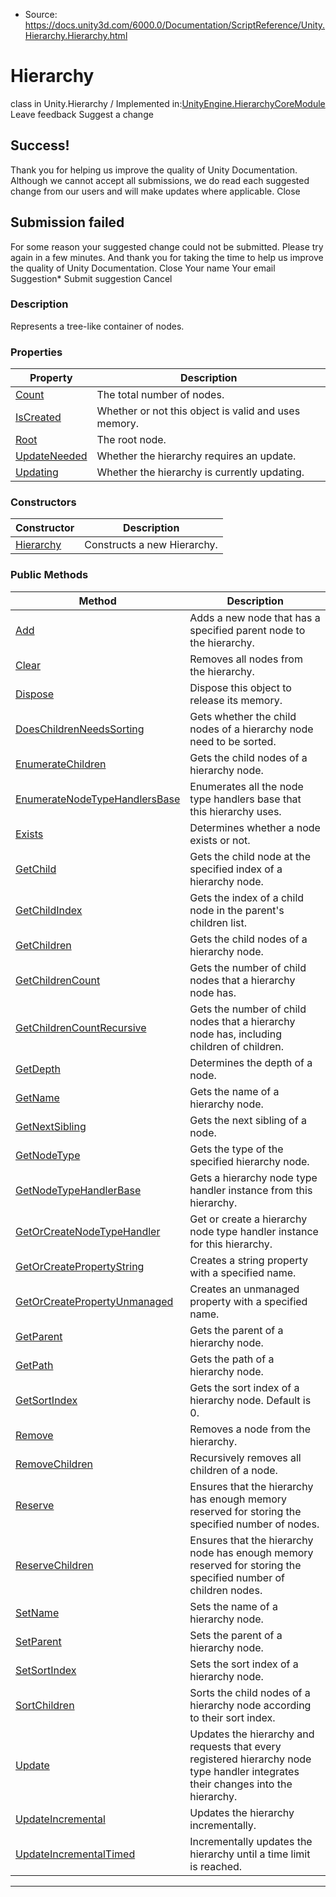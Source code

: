 * Source: https://docs.unity3d.com/6000.0/Documentation/ScriptReference/Unity.Hierarchy.Hierarchy.html

# Hierarchy
class in Unity.Hierarchy
/
Implemented in:[UnityEngine.HierarchyCoreModule](https://docs.unity3d.com/6000.0/Documentation/ScriptReference/UnityEngine.HierarchyCoreModule.html)
Leave feedback
Suggest a change
## Success!
Thank you for helping us improve the quality of Unity Documentation. Although we cannot accept all submissions, we do read each suggested change from our users and will make updates where applicable.
Close
## Submission failed
For some reason your suggested change could not be submitted. Please <a>try again</a> in a few minutes. And thank you for taking the time to help us improve the quality of Unity Documentation.
Close
Your name Your email Suggestion* Submit suggestion
Cancel
### Description
Represents a tree-like container of nodes. 
### Properties
Property | Description  
---|---  
[Count](https://docs.unity3d.com/6000.0/Documentation/ScriptReference/Unity.Hierarchy.Hierarchy.Count.html) |  The total number of nodes.   
[IsCreated](https://docs.unity3d.com/6000.0/Documentation/ScriptReference/Unity.Hierarchy.Hierarchy.IsCreated.html) |  Whether or not this object is valid and uses memory.   
[Root](https://docs.unity3d.com/6000.0/Documentation/ScriptReference/Unity.Hierarchy.Hierarchy.Root.html) |  The root node.   
[UpdateNeeded](https://docs.unity3d.com/6000.0/Documentation/ScriptReference/Unity.Hierarchy.Hierarchy.UpdateNeeded.html) |  Whether the hierarchy requires an update.   
[Updating](https://docs.unity3d.com/6000.0/Documentation/ScriptReference/Unity.Hierarchy.Hierarchy.Updating.html) |  Whether the hierarchy is currently updating.   
### Constructors
Constructor | Description  
---|---  
[Hierarchy](https://docs.unity3d.com/6000.0/Documentation/ScriptReference/Unity.Hierarchy.Hierarchy-ctor.html) |  Constructs a new Hierarchy.   
### Public Methods
Method | Description  
---|---  
[Add](https://docs.unity3d.com/6000.0/Documentation/ScriptReference/Unity.Hierarchy.Hierarchy.Add.html) |  Adds a new node that has a specified parent node to the hierarchy.   
[Clear](https://docs.unity3d.com/6000.0/Documentation/ScriptReference/Unity.Hierarchy.Hierarchy.Clear.html) |  Removes all nodes from the hierarchy.   
[Dispose](https://docs.unity3d.com/6000.0/Documentation/ScriptReference/Unity.Hierarchy.Hierarchy.Dispose.html) |  Dispose this object to release its memory.   
[DoesChildrenNeedsSorting](https://docs.unity3d.com/6000.0/Documentation/ScriptReference/Unity.Hierarchy.Hierarchy.DoesChildrenNeedsSorting.html) |  Gets whether the child nodes of a hierarchy node need to be sorted.   
[EnumerateChildren](https://docs.unity3d.com/6000.0/Documentation/ScriptReference/Unity.Hierarchy.Hierarchy.EnumerateChildren.html) |  Gets the child nodes of a hierarchy node.   
[EnumerateNodeTypeHandlersBase](https://docs.unity3d.com/6000.0/Documentation/ScriptReference/Unity.Hierarchy.Hierarchy.EnumerateNodeTypeHandlersBase.html) |  Enumerates all the node type handlers base that this hierarchy uses.   
[Exists](https://docs.unity3d.com/6000.0/Documentation/ScriptReference/Unity.Hierarchy.Hierarchy.Exists.html) |  Determines whether a node exists or not.   
[GetChild](https://docs.unity3d.com/6000.0/Documentation/ScriptReference/Unity.Hierarchy.Hierarchy.GetChild.html) |  Gets the child node at the specified index of a hierarchy node.   
[GetChildIndex](https://docs.unity3d.com/6000.0/Documentation/ScriptReference/Unity.Hierarchy.Hierarchy.GetChildIndex.html) |  Gets the index of a child node in the parent's children list.   
[GetChildren](https://docs.unity3d.com/6000.0/Documentation/ScriptReference/Unity.Hierarchy.Hierarchy.GetChildren.html) |  Gets the child nodes of a hierarchy node.   
[GetChildrenCount](https://docs.unity3d.com/6000.0/Documentation/ScriptReference/Unity.Hierarchy.Hierarchy.GetChildrenCount.html) |  Gets the number of child nodes that a hierarchy node has.   
[GetChildrenCountRecursive](https://docs.unity3d.com/6000.0/Documentation/ScriptReference/Unity.Hierarchy.Hierarchy.GetChildrenCountRecursive.html) |  Gets the number of child nodes that a hierarchy node has, including children of children.   
[GetDepth](https://docs.unity3d.com/6000.0/Documentation/ScriptReference/Unity.Hierarchy.Hierarchy.GetDepth.html) |  Determines the depth of a node.   
[GetName](https://docs.unity3d.com/6000.0/Documentation/ScriptReference/Unity.Hierarchy.Hierarchy.GetName.html) |  Gets the name of a hierarchy node.   
[GetNextSibling](https://docs.unity3d.com/6000.0/Documentation/ScriptReference/Unity.Hierarchy.Hierarchy.GetNextSibling.html) |  Gets the next sibling of a node.   
[GetNodeType](https://docs.unity3d.com/6000.0/Documentation/ScriptReference/Unity.Hierarchy.Hierarchy.GetNodeType.html) |  Gets the type of the specified hierarchy node.   
[GetNodeTypeHandlerBase](https://docs.unity3d.com/6000.0/Documentation/ScriptReference/Unity.Hierarchy.Hierarchy.GetNodeTypeHandlerBase.html) |  Gets a hierarchy node type handler instance from this hierarchy.   
[GetOrCreateNodeTypeHandler](https://docs.unity3d.com/6000.0/Documentation/ScriptReference/Unity.Hierarchy.Hierarchy.GetOrCreateNodeTypeHandler.html) |  Get or create a hierarchy node type handler instance for this hierarchy.   
[GetOrCreatePropertyString](https://docs.unity3d.com/6000.0/Documentation/ScriptReference/Unity.Hierarchy.Hierarchy.GetOrCreatePropertyString.html) |  Creates a string property with a specified name.   
[GetOrCreatePropertyUnmanaged](https://docs.unity3d.com/6000.0/Documentation/ScriptReference/Unity.Hierarchy.Hierarchy.GetOrCreatePropertyUnmanaged.html) |  Creates an unmanaged property with a specified name.   
[GetParent](https://docs.unity3d.com/6000.0/Documentation/ScriptReference/Unity.Hierarchy.Hierarchy.GetParent.html) |  Gets the parent of a hierarchy node.   
[GetPath](https://docs.unity3d.com/6000.0/Documentation/ScriptReference/Unity.Hierarchy.Hierarchy.GetPath.html) |  Gets the path of a hierarchy node.   
[GetSortIndex](https://docs.unity3d.com/6000.0/Documentation/ScriptReference/Unity.Hierarchy.Hierarchy.GetSortIndex.html) |  Gets the sort index of a hierarchy node. Default is 0.   
[Remove](https://docs.unity3d.com/6000.0/Documentation/ScriptReference/Unity.Hierarchy.Hierarchy.Remove.html) |  Removes a node from the hierarchy.   
[RemoveChildren](https://docs.unity3d.com/6000.0/Documentation/ScriptReference/Unity.Hierarchy.Hierarchy.RemoveChildren.html) |  Recursively removes all children of a node.   
[Reserve](https://docs.unity3d.com/6000.0/Documentation/ScriptReference/Unity.Hierarchy.Hierarchy.Reserve.html) |  Ensures that the hierarchy has enough memory reserved for storing the specified number of nodes.   
[ReserveChildren](https://docs.unity3d.com/6000.0/Documentation/ScriptReference/Unity.Hierarchy.Hierarchy.ReserveChildren.html) |  Ensures that the hierarchy node has enough memory reserved for storing the specified number of children nodes.   
[SetName](https://docs.unity3d.com/6000.0/Documentation/ScriptReference/Unity.Hierarchy.Hierarchy.SetName.html) |  Sets the name of a hierarchy node.   
[SetParent](https://docs.unity3d.com/6000.0/Documentation/ScriptReference/Unity.Hierarchy.Hierarchy.SetParent.html) |  Sets the parent of a hierarchy node.   
[SetSortIndex](https://docs.unity3d.com/6000.0/Documentation/ScriptReference/Unity.Hierarchy.Hierarchy.SetSortIndex.html) |  Sets the sort index of a hierarchy node.   
[SortChildren](https://docs.unity3d.com/6000.0/Documentation/ScriptReference/Unity.Hierarchy.Hierarchy.SortChildren.html) |  Sorts the child nodes of a hierarchy node according to their sort index.   
[Update](https://docs.unity3d.com/6000.0/Documentation/ScriptReference/Unity.Hierarchy.Hierarchy.Update.html) |  Updates the hierarchy and requests that every registered hierarchy node type handler integrates their changes into the hierarchy.   
[UpdateIncremental](https://docs.unity3d.com/6000.0/Documentation/ScriptReference/Unity.Hierarchy.Hierarchy.UpdateIncremental.html) |  Updates the hierarchy incrementally.   
[UpdateIncrementalTimed](https://docs.unity3d.com/6000.0/Documentation/ScriptReference/Unity.Hierarchy.Hierarchy.UpdateIncrementalTimed.html) |  Incrementally updates the hierarchy until a time limit is reached.   
* * *
